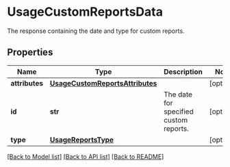 # UsageCustomReportsData

The response containing the date and type for custom reports.

## Properties

| Name           | Type                                                                | Description                            | Notes      |
| -------------- | ------------------------------------------------------------------- | -------------------------------------- | ---------- |
| **attributes** | [**UsageCustomReportsAttributes**](UsageCustomReportsAttributes.md) |                                        | [optional] |
| **id**         | **str**                                                             | The date for specified custom reports. | [optional] |
| **type**       | [**UsageReportsType**](UsageReportsType.md)                         |                                        | [optional] |

[[Back to Model list]](README.md#documentation-for-models) [[Back to API list]](README.md#documentation-for-api-endpoints) [[Back to README]](README.md)
